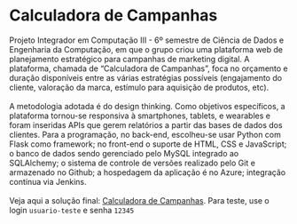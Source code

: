 # Calculadora de Campanhas
Projeto Integrador em Computação III - 6º semestre de Ciência de Dados e Engenharia da Computação, em que o grupo criou uma plataforma web de planejamento estratégico para campanhas de marketing digital. A plataforma,  chamada de “Calculadora de Campanhas”, foca no orçamento e duração disponíveis entre as várias estratégias possíveis (engajamento do cliente, valoração da marca, estímulo para aquisição de produtos, etc). <br><br>
A metodologia adotada é do design thinking. Como objetivos específicos,  a plataforma tornou-se responsiva à smartphones, tablets, e wearables e foram inseridas APIs que gerem relatórios a partir das bases de dados dos clientes. Para a programação, no back-end, escolheu-se usar Python com Flask como framework; no front-end o suporte de HTML, CSS e JavaScript; o banco de dados sendo gerenciado pelo MySQL integrado ao SQLAlchemy; o sistema de controle de versões realizado pelo Git e armazenado no Github; a hospedagem da aplicação é no Azure; integração contínua via Jenkins.<br><br>
Veja aqui a solução final: [Calculadora de Campanhas](https://calculadoradecampanhas.azurewebsites.net/). Para teste, use o login ``usuario-teste`` e senha ``12345``
